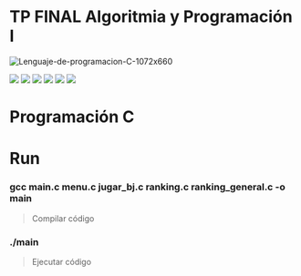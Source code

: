 # TP FINAL Algoritmia y Programación I

![Lenguaje-de-programacion-C-1072x660](https://github.com/user-attachments/assets/bb0566ca-2e37-4f1b-af1e-4027d716aea4)

![](https://img.shields.io/github/stars/pandao/editor.md.svg) ![](https://img.shields.io/github/forks/pandao/editor.md.svg) ![](https://img.shields.io/github/tag/pandao/editor.md.svg) ![](https://img.shields.io/github/release/pandao/editor.md.svg) ![](https://img.shields.io/github/issues/pandao/editor.md.svg) ![](https://img.shields.io/bower/v/editor.md.svg)

# Programación C

# Run

### gcc main.c menu.c jugar_bj.c ranking.c ranking_general.c -o main

> Compilar código

### ./main
> Ejecutar código

